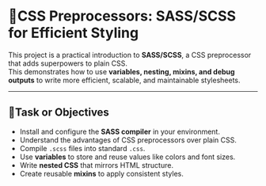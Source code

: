 # 📘CSS Preprocessors: SASS/SCSS for Efficient Styling

This project is a practical introduction to **SASS/SCSS**, a CSS preprocessor that adds superpowers to plain CSS.  
This demonstrates how to use **variables, nesting, mixins, and debug outputs** to write more efficient, scalable, and maintainable stylesheets.

---

## 🚀Task or Objectives

- Install and configure the **SASS compiler** in your environment.  
- Understand the advantages of CSS preprocessors over plain CSS.  
- Compile `.scss` files into standard `.css`.  
- Use **variables** to store and reuse values like colors and font sizes.  
- Write **nested CSS** that mirrors HTML structure.  
- Create reusable **mixins** to apply consistent styles.


